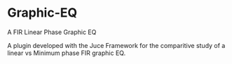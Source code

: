 # Graphic-EQ
A FIR Linear Phase Graphic EQ 

A plugin developed with the Juce Framework for the comparitive study of a linear vs Minimum phase FIR graphic EQ.
